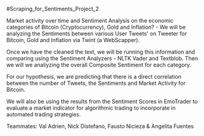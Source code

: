 #Scraping_for_Sentiments_Project_2

Market activity over time and Sentiment Analysis on the economic categories of Bitcoin (Cryptocurrency), Gold and Inflation? - We will be analyzing the Sentiments between various User Tweets' on Tweeter for Bitcoin, Gold and Inflation via Twint (a WebScapper).

Once we have the cleaned the text, we will be running this information and comparing using the Sentiment Analyzers - NLTK Vader and Textblob. Then we will we analiyzing the overall Composite Sentiment for each category. 

For our hypothesis, we are predicting that there is a direct correlation between the number of Tweets, the Sentiments and Market Activity for Bitcoin.

We will also be using the results from the Sentiment Scores in EmoTrader to evaluate a market indicator for algorithmic trading to incorporate in automated trading strategies.

Teammates:
Val Adrien, Nick Distefano, Fausto Nicieza & Angelita Fuentes
